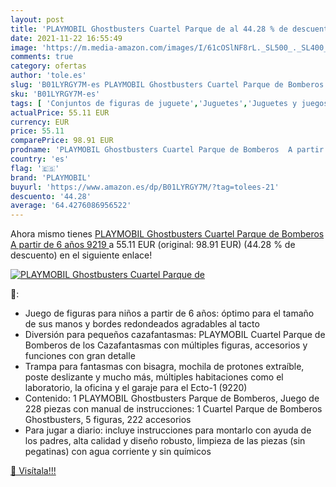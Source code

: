 ```yaml
---
layout: post
title: 'PLAYMOBIL Ghostbusters Cuartel Parque de al 44.28 % de descuento'
date: 2021-11-22 16:55:49
image: 'https://m.media-amazon.com/images/I/61cOSlNF8rL._SL500_._SL400_.jpg'
comments: true
category: ofertas
author: 'tole.es'
slug: 'B01LYRGY7M-es PLAYMOBIL Ghostbusters Cuartel Parque de Bomberos A partir...'
sku: 'B01LYRGY7M-es'
tags: [ 'Conjuntos de figuras de juguete','Juguetes','Juguetes y juegos','Muñecos y figuras','playmobil', ]
actualPrice: 55.11 EUR
currency: EUR
price: 55.11
comparePrice: 98.91 EUR
prodname: 'PLAYMOBIL Ghostbusters Cuartel Parque de Bomberos  A partir de 6 años  9219 '
country: 'es'
flag: '🇪🇸'
brand: 'PLAYMOBIL'
buyurl: 'https://www.amazon.es/dp/B01LYRGY7M/?tag=tolees-21'
descuento: '44.28'
average: '64.4276086956522'
---
```


Ahora mismo tienes [PLAYMOBIL Ghostbusters Cuartel Parque de Bomberos  A partir de 6 años  9219 ](https://www.amazon.es/dp/B01LYRGY7M/?tag=tolees-21) a 55.11 EUR (original: 98.91 EUR) (44.28 %  de descuento) en el siguiente enlace!

[![PLAYMOBIL Ghostbusters Cuartel Parque de](https://m.media-amazon.com/images/I/61cOSlNF8rL._SL500_._SL400_.jpg)](https://www.amazon.es/dp/B01LYRGY7M/?tag=tolees-21)

🔎:

- Juego de figuras para niños a partir de 6 años: óptimo para el tamaño de sus manos y bordes redondeados agradables al tacto
- Diversión para pequeños cazafantasmas: PLAYMOBIL Cuartel Parque de Bomberos de los Cazafantasmas con múltiples figuras, accesorios y funciones con gran detalle
- Trampa para fantasmas con bisagra, mochila de protones extraíble, poste deslizante y mucho más, múltiples habitaciones como el laboratorio, la oficina y el garaje para el Ecto-1 (9220)
- Contenido: 1 PLAYMOBIL Ghostbusters Parque de Bomberos, Juego de 228 piezas con manual de instrucciones: 1 Cuartel Parque de Bomberos Ghostbusters, 5 figuras, 222 accesorios
- Para jugar a diario: incluye instrucciones para montarlo con ayuda de los padres, alta calidad y diseño robusto, limpieza de las piezas (sin pegatinas) con agua corriente y sin químicos

[🛒 Visítala!!!](https://www.amazon.es/dp/B01LYRGY7M/?tag=tolees-21)
